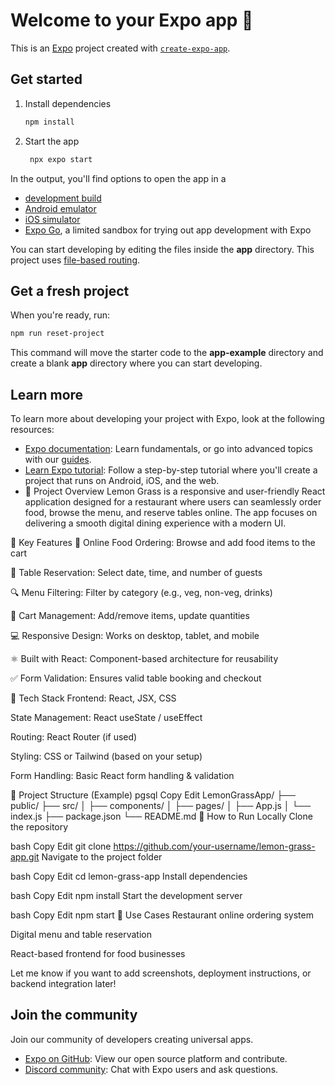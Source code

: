 # Welcome to your Expo app 👋

This is an [Expo](https://expo.dev) project created with [`create-expo-app`](https://www.npmjs.com/package/create-expo-app).

## Get started

1. Install dependencies

   ```bash
   npm install
   ```

2. Start the app

   ```bash
    npx expo start
   ```

In the output, you'll find options to open the app in a

- [development build](https://docs.expo.dev/develop/development-builds/introduction/)
- [Android emulator](https://docs.expo.dev/workflow/android-studio-emulator/)
- [iOS simulator](https://docs.expo.dev/workflow/ios-simulator/)
- [Expo Go](https://expo.dev/go), a limited sandbox for trying out app development with Expo

You can start developing by editing the files inside the **app** directory. This project uses [file-based routing](https://docs.expo.dev/router/introduction).

## Get a fresh project

When you're ready, run:

```bash
npm run reset-project
```

This command will move the starter code to the **app-example** directory and create a blank **app** directory where you can start developing.

## Learn more

To learn more about developing your project with Expo, look at the following resources:

- [Expo documentation](https://docs.expo.dev/): Learn fundamentals, or go into advanced topics with our [guides](https://docs.expo.dev/guides).
- [Learn Expo tutorial](https://docs.expo.dev/tutorial/introduction/): Follow a step-by-step tutorial where you'll create a project that runs on Android, iOS, and the web.
- 📝 Project Overview
Lemon Grass is a responsive and user-friendly React application designed for a restaurant where users can seamlessly order food, browse the menu, and reserve tables online. The app focuses on delivering a smooth digital dining experience with a modern UI.

🎯 Key Features
🍔 Online Food Ordering: Browse and add food items to the cart

📅 Table Reservation: Select date, time, and number of guests

🔍 Menu Filtering: Filter by category (e.g., veg, non-veg, drinks)

🛒 Cart Management: Add/remove items, update quantities

💻 Responsive Design: Works on desktop, tablet, and mobile

⚛️ Built with React: Component-based architecture for reusability

✅ Form Validation: Ensures valid table booking and checkout

🧰 Tech Stack
Frontend: React, JSX, CSS

State Management: React useState / useEffect

Routing: React Router (if used)

Styling: CSS or Tailwind (based on your setup)

Form Handling: Basic React form handling & validation

📂 Project Structure (Example)
pgsql
Copy
Edit
LemonGrassApp/
├── public/
├── src/
│   ├── components/
│   ├── pages/
│   ├── App.js
│   └── index.js
├── package.json
└── README.md
🚀 How to Run Locally
Clone the repository

bash
Copy
Edit
git clone https://github.com/your-username/lemon-grass-app.git
Navigate to the project folder

bash
Copy
Edit
cd lemon-grass-app
Install dependencies

bash
Copy
Edit
npm install
Start the development server

bash
Copy
Edit
npm start
📌 Use Cases
Restaurant online ordering system

Digital menu and table reservation

React-based frontend for food businesses

Let me know if you want to add screenshots, deployment instructions, or backend integration later!










## Join the community

Join our community of developers creating universal apps.

- [Expo on GitHub](https://github.com/expo/expo): View our open source platform and contribute.
- [Discord community](https://chat.expo.dev): Chat with Expo users and ask questions.
